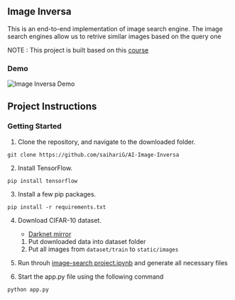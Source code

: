 ## Image Inversa

This is an end-to-end implementation of image search engine. The image search engines allow us to retrive similar images based on the query one

NOTE : This project is built based on this [course](https://www.udemy.com/course/practical-deep-learning-image-search-engine)

### Demo

![Image Inversa Demo](https://user-images.githubusercontent.com/52252342/125833288-f2c9b93c-a815-4dda-9a16-8838ddb1c9a8.gif)

## Project Instructions

### Getting Started

1. Clone the repository, and navigate to the downloaded folder.
```
git clone https://github.com/saihariG/AI-Image-Inversa
```

2. Install TensorFlow.
	
	
```
pip install tensorflow
```

3. Install a few pip packages.
```
pip install -r requirements.txt
```

4. Download CIFAR-10 dataset.

	  - [Darknet mirror](https://pjreddie.com/projects/cifar-10-dataset-mirror/)
    
    1. Put downloaded data into dataset folder
    2. Put all images from `dataset/train` to `static/images`
    
  
5. Run throuh [image-search project.ipynb](https://github.com/saihariG/AI-Image-Inversa/blob/master/image-search-engine.ipynb) and generate all necessary files

6. Start the app.py file using the following command

```
python app.py
```
